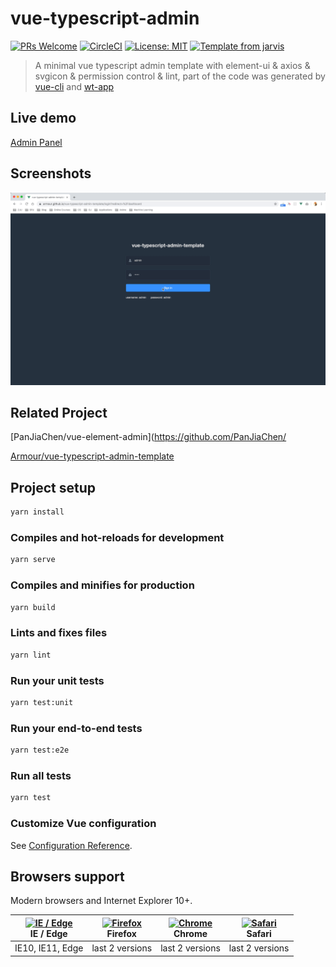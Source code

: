 # vue-typescript-admin

[![PRs Welcome](https://img.shields.io/badge/PRs-welcome-brightgreen.svg?style=flat)](http://makeapullrequest.com)
[![CircleCI](https://circleci.com/gh/Armour/vue-typescript-admin-template/tree/master.svg?style=shield)](https://circleci.com/gh/Armour/vue-typescript-admin-template/tree/master)
[![License: MIT](https://img.shields.io/badge/License-MIT-blue.svg)](https://opensource.org/licenses/MIT)
[![Template from jarvis](https://img.shields.io/badge/Hi-Jarvis-ff69b4.svg)](https://github.com/Armour/Jarvis)

> A minimal vue typescript admin template with element-ui & axios & svgicon & permission control & lint, part of the code was generated by [vue-cli](https://github.com/vuejs/vue-cli) and [wt-app](https://github.com/w604111589/wt-app)

## Live demo

[Admin Panel](http://62.234.14.42)

## Screenshots

![demo](./demo.gif)

## Related Project

[PanJiaChen/vue-element-admin](https://github.com/PanJiaChen/

[Armour/vue-typescript-admin-template](https://github.com/Armour/vue-typescript-admin-template)

## Project setup

```bash
yarn install
```

### Compiles and hot-reloads for development

```bash
yarn serve
```

### Compiles and minifies for production

```bash
yarn build
```

### Lints and fixes files

```bash
yarn lint
```

### Run your unit tests

```bash
yarn test:unit
```

### Run your end-to-end tests

```bash
yarn test:e2e
```

### Run all tests

```bash
yarn test
```

### Customize Vue configuration

See [Configuration Reference](https://cli.vuejs.org/config/).

## Browsers support

Modern browsers and Internet Explorer 10+.

| [<img src="https://raw.githubusercontent.com/alrra/browser-logos/master/src/edge/edge_48x48.png" alt="IE / Edge" width="24px" height="24px" />](http://godban.github.io/browsers-support-badges/)</br>IE / Edge | [<img src="https://raw.githubusercontent.com/alrra/browser-logos/master/src/firefox/firefox_48x48.png" alt="Firefox" width="24px" height="24px" />](http://godban.github.io/browsers-support-badges/)</br>Firefox | [<img src="https://raw.githubusercontent.com/alrra/browser-logos/master/src/chrome/chrome_48x48.png" alt="Chrome" width="24px" height="24px" />](http://godban.github.io/browsers-support-badges/)</br>Chrome | [<img src="https://raw.githubusercontent.com/alrra/browser-logos/master/src/safari/safari_48x48.png" alt="Safari" width="24px" height="24px" />](http://godban.github.io/browsers-support-badges/)</br>Safari |
| --------- | --------- | --------- | --------- |
| IE10, IE11, Edge| last 2 versions| last 2 versions| last 2 versions

